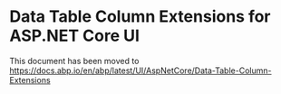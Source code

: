 # Data Table Column Extensions for ASP.NET Core UI

This document has been moved to https://docs.abp.io/en/abp/latest/UI/AspNetCore/Data-Table-Column-Extensions